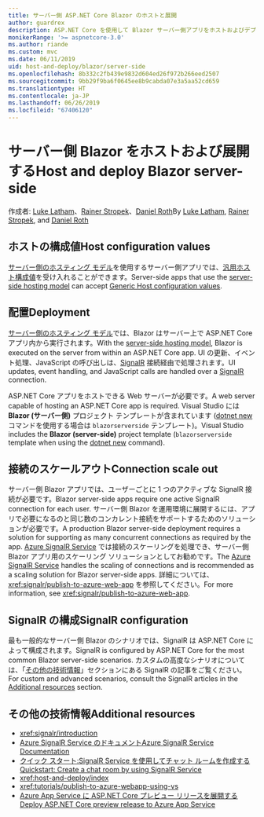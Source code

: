```yaml
---
title: サーバー側 ASP.NET Core Blazor のホストと展開
author: guardrex
description: ASP.NET Core を使用して Blazor サーバー側アプリをホストおよびデプロイする方法について説明します。
monikerRange: '>= aspnetcore-3.0'
ms.author: riande
ms.custom: mvc
ms.date: 06/11/2019
uid: host-and-deploy/blazor/server-side
ms.openlocfilehash: 8b332c2fb439e9832d604ed26f972b266eed2507
ms.sourcegitcommit: 9bb29f9ba6f0645ee8b9cabda07e3a5aa52cd659
ms.translationtype: HT
ms.contentlocale: ja-JP
ms.lasthandoff: 06/26/2019
ms.locfileid: "67406120"
---
```

# <a name="host-and-deploy-blazor-server-side"></a><span data-ttu-id="0263c-103">サーバー側 Blazor をホストおよび展開する</span><span class="sxs-lookup"><span data-stu-id="0263c-103">Host and deploy Blazor server-side</span></span>

<span data-ttu-id="0263c-104">作成者: [Luke Latham](https://github.com/guardrex)、[Rainer Stropek](https://www.timecockpit.com)、[Daniel Roth](https://github.com/danroth27)</span><span class="sxs-lookup"><span data-stu-id="0263c-104">By [Luke Latham](https://github.com/guardrex), [Rainer Stropek](https://www.timecockpit.com), and [Daniel Roth](https://github.com/danroth27)</span></span>

## <a name="host-configuration-values"></a><span data-ttu-id="0263c-105">ホストの構成値</span><span class="sxs-lookup"><span data-stu-id="0263c-105">Host configuration values</span></span>

<span data-ttu-id="0263c-106">[サーバー側のホスティング モデル](xref:blazor/hosting-models#server-side)を使用するサーバー側アプリでは、[汎用ホスト構成値](xref:fundamentals/host/generic-host#host-configuration)を受け入れることができます。</span><span class="sxs-lookup"><span data-stu-id="0263c-106">Server-side apps that use the [server-side hosting model](xref:blazor/hosting-models#server-side) can accept [Generic Host configuration values](xref:fundamentals/host/generic-host#host-configuration).</span></span>

## <a name="deployment"></a><span data-ttu-id="0263c-107">配置</span><span class="sxs-lookup"><span data-stu-id="0263c-107">Deployment</span></span>

<span data-ttu-id="0263c-108">[サーバー側のホスティング モデル](xref:blazor/hosting-models#server-side)では、Blazor はサーバー上で ASP.NET Core アプリ内から実行されます。</span><span class="sxs-lookup"><span data-stu-id="0263c-108">With the [server-side hosting model](xref:blazor/hosting-models#server-side), Blazor is executed on the server from within an ASP.NET Core app.</span></span> <span data-ttu-id="0263c-109">UI の更新、イベント処理、JavaScript の呼び出しは、[SignalR](xref:signalr/introduction) 接続経由で処理されます。</span><span class="sxs-lookup"><span data-stu-id="0263c-109">UI updates, event handling, and JavaScript calls are handled over a [SignalR](xref:signalr/introduction) connection.</span></span>

<span data-ttu-id="0263c-110">ASP.NET Core アプリをホストできる Web サーバーが必要です。</span><span class="sxs-lookup"><span data-stu-id="0263c-110">A web server capable of hosting an ASP.NET Core app is required.</span></span> <span data-ttu-id="0263c-111">Visual Studio には **Blazor (サーバー側)** プロジェクト テンプレートが含まれています ([dotnet new](/dotnet/core/tools/dotnet-new) コマンドを使用する場合は `blazorserverside` テンプレート)。</span><span class="sxs-lookup"><span data-stu-id="0263c-111">Visual Studio includes the **Blazor (server-side)** project template (`blazorserverside` template when using the [dotnet new](/dotnet/core/tools/dotnet-new) command).</span></span>

## <a name="connection-scale-out"></a><span data-ttu-id="0263c-112">接続のスケールアウト</span><span class="sxs-lookup"><span data-stu-id="0263c-112">Connection scale out</span></span>

<span data-ttu-id="0263c-113">サーバー側 Blazor アプリでは、ユーザーごとに 1 つのアクティブな SignalR 接続が必要です。</span><span class="sxs-lookup"><span data-stu-id="0263c-113">Blazor server-side apps require one active SignalR connection for each user.</span></span> <span data-ttu-id="0263c-114">サーバー側 Blazor を運用環境に展開するには、アプリで必要になるのと同じ数のコンカレント接続をサポートするためのソリューションが必要です。</span><span class="sxs-lookup"><span data-stu-id="0263c-114">A production Blazor server-side deployment requires a solution for supporting as many concurrent connections as required by the app.</span></span> <span data-ttu-id="0263c-115">[Azure SignalR Service](/azure/azure-signalr/) では接続のスケーリングを処理でき、サーバー側 Blazor アプリ用のスケーリング ソリューションとしてお勧めです。</span><span class="sxs-lookup"><span data-stu-id="0263c-115">The [Azure SignalR Service](/azure/azure-signalr/) handles the scaling of connections and is recommended as a scaling solution for Blazor server-side apps.</span></span> <span data-ttu-id="0263c-116">詳細については、<xref:signalr/publish-to-azure-web-app> を参照してください。</span><span class="sxs-lookup"><span data-stu-id="0263c-116">For more information, see <xref:signalr/publish-to-azure-web-app>.</span></span>

## <a name="signalr-configuration"></a><span data-ttu-id="0263c-117">SignalR の構成</span><span class="sxs-lookup"><span data-stu-id="0263c-117">SignalR configuration</span></span>

<span data-ttu-id="0263c-118">最も一般的なサーバー側 Blazor のシナリオでは、SignalR は ASP.NET Core によって構成されます。</span><span class="sxs-lookup"><span data-stu-id="0263c-118">SignalR is configured by ASP.NET Core for the most common Blazor server-side scenarios.</span></span> <span data-ttu-id="0263c-119">カスタムの高度なシナリオについては、「[その他の技術情報](#additional-resources)」セクションにある SignalR の記事をご覧ください。</span><span class="sxs-lookup"><span data-stu-id="0263c-119">For custom and advanced scenarios, consult the SignalR articles in the [Additional resources](#additional-resources) section.</span></span>

## <a name="additional-resources"></a><span data-ttu-id="0263c-120">その他の技術情報</span><span class="sxs-lookup"><span data-stu-id="0263c-120">Additional resources</span></span>

* <xref:signalr/introduction>
* [<span data-ttu-id="0263c-121">Azure SignalR Service のドキュメント</span><span class="sxs-lookup"><span data-stu-id="0263c-121">Azure SignalR Service Documentation</span></span>](/azure/azure-signalr/)
* [<span data-ttu-id="0263c-122">クイック スタート:SignalR Service を使用してチャット ルームを作成する</span><span class="sxs-lookup"><span data-stu-id="0263c-122">Quickstart: Create a chat room by using SignalR Service</span></span>](/azure/azure-signalr/signalr-quickstart-dotnet-core)
* <xref:host-and-deploy/index>
* <xref:tutorials/publish-to-azure-webapp-using-vs>
* [<span data-ttu-id="0263c-123">Azure App Service に ASP.NET Core プレビュー リリースを展開する</span><span class="sxs-lookup"><span data-stu-id="0263c-123">Deploy ASP.NET Core preview release to Azure App Service</span></span>](xref:host-and-deploy/azure-apps/index#deploy-aspnet-core-preview-release-to-azure-app-service)
